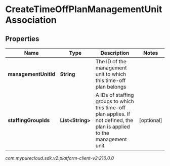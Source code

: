 # CreateTimeOffPlanManagementUnitAssociation


## Properties

| Name | Type | Description | Notes |
| ------------ | ------------- | ------------- | ------------- |
| **managementUnitId** | **String** | The ID of the management unit to which this time-off plan belongs |  |
| **staffingGroupIds** | **List&lt;String&gt;** | A IDs of staffing groups to which this time-off plan applies. If not defined, the plan is applied to the management unit |  [optional] |




_com.mypurecloud.sdk.v2:platform-client-v2:210.0.0_
